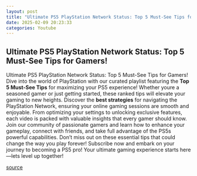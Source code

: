 ```yaml
---
layout: post
title: "Ultimate PS5 PlayStation Network Status: Top 5 Must-See Tips for Gamers!"
date: 2025-02-09 20:23:33
categories: Youtube
---
```


## Ultimate PS5 PlayStation Network Status: Top 5 Must-See Tips for Gamers!

Ultimate PS5 PlayStation Network Status: Top 5 Must-See Tips for Gamers!
Dive into the world of PlayStation with our curated playlist featuring the **Top 5 Must-See Tips** for maximizing your PS5 experience! Whether youre a seasoned gamer or just getting started, these ranked tips will elevate your gaming to new heights. 
Discover the **best strategies** for navigating the PlayStation Network, ensuring your online gaming sessions are smooth and enjoyable. From optimizing your settings to unlocking exclusive features, each video is packed with valuable insights that every gamer should know. 
Join our community of passionate gamers and learn how to enhance your gameplay, connect with friends, and take full advantage of the PS5s powerful capabilities. Don’t miss out on these essential tips that could change the way you play forever!
Subscribe now and embark on your journey to becoming a PS5 pro! Your ultimate gaming experience starts here—lets level up together!

[source](https://www.youtube.com/playlist?list=PLcvMTWktND1zC0iGg5WZxdjJxL5sF8t6L)